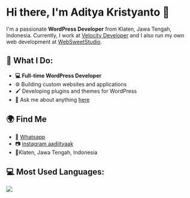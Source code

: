 # Hi there, I'm Aditya Kristyanto 👋

I'm a passionate **WordPress Developer** from Klaten, Jawa Tengah, Indonesia. Currently, I work at [Velocity Developer](https://velocitydeveloper.com) and I also run my own web development at [WebSweetStudio](https://websweetstudio.com).

## 🔧 What I Do:

- **💻 Full-time WordPress Developer**
- ⚙ Building custom websites and applications
- 🖌 Developing plugins and themes for WordPress
- 💬 Ask me about anything [here](https://github.com/aadiityaak/aadiityaak/issues)

## 🌍 Find Me

- 💬 [Whatsapp](https://wa.me/6287715567339)
- 📷 [instagram aadiityaak](https://instagram.com/aadiityaak)
- 📍Klaten, Jawa Tengah, Indonesia

## 💻 Most Used Languages:

<a href="https://github.com/aadiityaak/">
  <img src="https://github-readme-stats.vercel.app/api/top-langs/?username=aadiityaak&layout=donut&theme=buefy&hide_border=true" />
</a>
